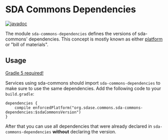 # SDA Commons Dependencies

[![javadoc](https://javadoc.io/badge2/org.sdase.commons/sda-commons-dependencies/javadoc.svg)](https://javadoc.io/doc/org.sdase.commons/sda-commons-dependencies)

The module `sda-commons-dependencies` defines the versions of sda-commons' dependencies. This 
concept is mostly known as either [platform](https://docs.gradle.org/current/userguide/java_platform_plugin.html) 
or "bill of materials". 

## Usage

[Gradle 5 required!](https://gradle.org/whats-new/gradle-5/)

Services using sda-commons should import `sda-commons-dependencies` to make sure to use the same 
dependencies. Add the following code to your `build.gradle`:

```
dependencies {
    compile enforcedPlatform("org.sdase.commons.sda-commons-dependencies:$sdaCommonsVersion")
}
```

After that you can use all dependencies that were already declared in `sda-commons-dependencies` 
**without** declaring the version.